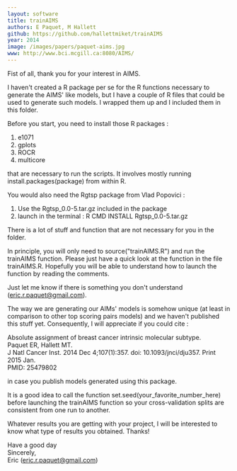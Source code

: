 ```yaml
---
layout: software
title: trainAIMS
authors: E Paquet, M Hallett
github: https://github.com/hallettmiket/trainAIMS
year: 2014
image: /images/papers/paquet-aims.jpg 
www: http://www.bci.mcgill.ca:8080/AIMS/
---
```


Fist of all, thank you for your interest in AIMS.

I haven't created a R package per se for the R functions necessary to generate the AIMS' like models, but I have a couple of R files that could be used to generate such models. I wrapped them up and I included them in this folder.

Before you start, you need to install those R packages :

1) e1071  
2) gplots  
3) ROCR  
4) multicore  

that are necessary to run the scripts. It involves mostly running install.packages(package) from within R.

You would also need the Rgtsp package from Vlad Popovici :

1) Use the Rgtsp_0.0-5.tar.gz included in the package
2) launch in the terminal : R CMD INSTALL Rgtsp_0.0-5.tar.gz

There is a lot of stuff and function that are not necessary for you in the folder.

In principle, you will only need to source("trainAIMS.R") and run the trainAIMS function. Please just have a quick look at the function in the file trainAIMS.R. Hopefully you will be able to understand how to launch the function by reading the comments.

Just let me know if there is something you don't understand (eric.r.paquet@gmail.com).

The way we are generating our AIMs' models is somehow unique (at least in comparison to other top scoring pairs models) and we haven't published this stuff yet. Consequently, I will appreciate if you could cite :

Absolute assignment of breast cancer intrinsic molecular subtype.  
Paquet ER, Hallett MT.  
J Natl Cancer Inst. 2014 Dec 4;107(1):357. doi: 10.1093/jnci/dju357. Print 2015 Jan.  
PMID: 25479802  

in case you publish models generated using this package.

It is a good idea to call the function set.seed(your_favorite_number_here) before launching the trainAIMS function so your cross-validation splits are consistent from one run to another.

Whatever results you are getting with your project, I will be interested to know what type of results you obtained. Thanks!

Have a good day  
Sincerely,  
Eric (eric.r.paquet@gmail.com)  
